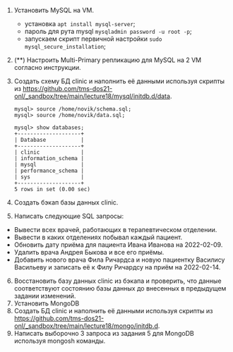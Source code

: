 1. Установить MySQL на VM.
   - установка `apt install mysql-server`;
   - пароль для рута mysql `mysqladmin password -u root -p`;
   - запускаем скрипт первичной настройки `sudo mysql_secure_installation`;
2. (**) Настроить Multi-Primary репликацию для MySQL на 2 VM согласно инструкции.
      
3. Создать схему БД clinic и наполнить её данными используя скрипты из https://github.com/tms-dos21-onl/_sandbox/tree/main/lecture18/mysql/initdb.d/data.
   ```
   mysql> source /home/novik/schema.sql;
   mysql> source /home/novik/data.sql;
   
   mysql> show databases;
   +--------------------+
   | Database           |
   +--------------------+
   | clinic             |
   | information_schema |
   | mysql              |
   | performance_schema |
   | sys                |
   +--------------------+
   5 rows in set (0.00 sec)
   ```

4. Создать бэкап базы данных clinic.
5. Написать следующие SQL запросы:
- Вывести всех врачей, работающих в терапевтическом отделении.
- Вывести в каких отделениях побывал каждый пациент.
- Обновить дату приёма для пациента Ивана Иванова на 2022-02-09.
- Удалить врача Андрея Быкова и все его приёмы.
- Добавить нового врача Фила Ричардса и новую пациентку Василису Васильеву и записать её к Филу Ричардсу на приём на 2022-02-14.
6. Восстановить базу данных clinic из бэкапа и проверить, что данные соответствуют состоянию базы данных до внесенных в предыдущем задании изменений.
7. Установить MongoDB
8. Создать БД clinic и наполнить её данными используя скрипты из https://github.com/tms-dos21-onl/_sandbox/tree/main/lecture18/mongo/initdb.d.
9. Написать выборочно 3 запроса из задания 5 для MongoDB используя mongosh команды.
